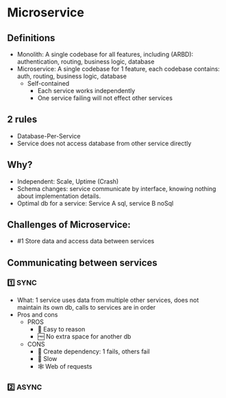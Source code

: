 # Microservice

## Definitions
- Monolith: A single codebase for all features, including (ARBD): authentication, routing, business logic, database
- Microservice: A single codebase for 1 feature, each codebase contains: auth, routing, business logic, database
  - Self-contained
    - Each service works independently 
    - One service failing will not effect other services

## 2 rules
- Database-Per-Service
- Service does not access database from other service directly

## Why?
- Independent: Scale, Uptime (Crash)
- Schema changes: service communicate by interface, knowing nothing about implementation details.
- Optimal db for a service: Service A sql, service B noSql

## Challenges of Microservice:
- #1 Store data and access data between services

## Communicating between services
### :one: SYNC
- What: 1 service uses data from multiple other services, does not maintain its own db, calls to services are in order
- Pros and cons
  - PROS
    - 🍬 Easy to reason
    - 🆓 No extra space for another db
  - CONS
    - 🚸 Create dependency: 1 fails, others fail
    - 🐌 Slow
    - 🕸️ Web of requests
### :two: ASYNC
